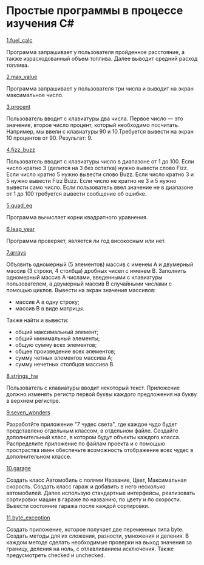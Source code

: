 # Простые программы в процессе изучения C#

[1.fuel_calc](https://github.com/nomadpyn/CSharp_Study/tree/master/fuel_calc)

Программа запрашивает у пользователя пройденное расстояние, а также израсходованный объем топлива. Далее выводит средний расход топлива.

[2.max_value](https://github.com/nomadpyn/CSharp_Study/tree/master/max_value)

Программа запрашивает у пользователя три числа и выводит на экран максимальное число.

[3.procent](https://github.com/nomadpyn/CSharp_Study/tree/master/procent)

Пользователь вводит с клавиатуры два числа. Первое число — это значение, второе число процент, который необходимо посчитать. Например, мы ввели с клавиатуры 90 и 10.Требуется вывести на экран 10 процентов от 90. Результат: 9.

[4.fizz_buzz](https://github.com/nomadpyn/CSharp_Study/tree/master/fizz_buzz)

Пользователь вводит с клавиатуры число в диапазоне от 1 до 100. Если число кратно 3 (делится на 3 без остатка) нужно вывести слово Fizz. Если число кратно 5 нужно вывести слово Buzz. Если число кратно 3 и 5 нужно вывести Fizz Buzz. Если число не кратно не 3 и 5 нужно вывести само число. Если пользователь ввел значение не в диапазоне от 1 до 100 требуется вывести сообщение об ошибке.

[5.quad_eq](https://github.com/nomadpyn/CSharp_Study/tree/master/quad_eq)

Программа вычисляет корни квадратного уравнения.

[6.leap_year](https://github.com/nomadpyn/CSharp_Study/tree/master/leap_year)

Программа проверяет, является ли год високосным или нет.

[7.arrays](https://github.com/nomadpyn/CSharp_Study/tree/master/arrays)

Объявить одномерный (5 элементов) массив с именем А и двумерный массив (3 строки, 4 столбца) дробных чисел с именем В. Заполнить одномерный массив А числами, введенными с клавиатуры пользователем, а двумерный массив В случайными числами с помощью циклов. Вывести на экран значения массивов:
* массив А в одну строку;
* массив В в виде матрицы.

Также найти и вывести:
* общий максимальный элемент;
* общий минимальный элементы;
* общую сумму всех элементов;
* общее произведение всех элементов;
* сумму четных элементов массива А;
* сумму нечетных столбцов массива В.

[8.strings_hw](https://github.com/nomadpyn/CSharp_Study/tree/master/strings_hw)

Пользователь с клавиатуры вводит некоторый текст. Приложение должно изменять регистр первой буквы каждого предложения на букву в верхнем регистре.

[9.seven_wonders](https://github.com/nomadpyn/CSharp_Study/tree/master/seven_wonders)

Разработйте приложение "7 чудес света", где каждое чудо будет представлено отдельным классом, в отдельном файле. Создайте дополнительный класс, в котором будут объекты каждого класса. Распределите приложение по файлам проекта и с помощью простраства имен обеспечьте возможность отображение всех чудес в дополнительном классе.

[10.garage](https://github.com/nomadpyn/CSharp_Study/tree/master/garage)

Создать класс Автомобиль с полями Название, Цвет, Максимальная скорость. Создать класс гараж и добавить в него несколько автомобилей. Далее использую стандартные интерфейсы, реализовать сортировки машин в гараже по названию, по цвету и по скорости. Вывести состояние гаража после каждой сортировки.

[11.byte_exception](https://github.com/nomadpyn/CSharp_Study/tree/master/byte_exception)

Создать приложение, которое получает две переменных типа byte. Создать методы для их сложения, разности, умножения и деления. В каждом методе сделать необходимые проверки на выход значения за границу, деления на ноль, с отлавливанием исключения. Также предусмотреть checked и unchecked.